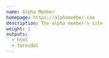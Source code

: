 ```yaml
---
name: Alpha Member
homepage: https://alphamember.com
description: The alpha member's site
weight: 1
outputs:
  - html
  - toroidal
---
```


